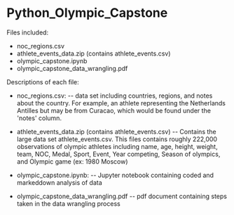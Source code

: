 # Python_Olympic_Capstone

Files included:
- noc_regions.csv
- athlete_events_data.zip (contains athlete_events.csv)
- olympic_capstone.ipynb
- olympic_capstone_data_wrangling.pdf


Descriptions of each file: 
- noc_regions.csv:
-- data set including countries, regions, and notes about the country. For example, an athlete representing the Netherlands Antilles but may be from Curacao, which would be found under the 'notes' column.

- athlete_events_data.zip (contains athlete_events.csv)
-- Contains the large data set athlete_events.csv. This files contains roughly 222,000 observations of olympic athletes including name, age, height, weight, team, NOC, Medal, Sport, Event, Year competing, Season of olympics, and Olympic game (ex: 1980 Moscow)

- olympic_capstone.ipynb:
-- Jupyter notebook containing coded and markeddown analysis of data

- olympic_capstone_data_wrangling.pdf
-- pdf document containing steps taken in the data wrangling process

